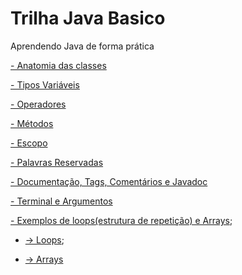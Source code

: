 # Trilha Java Basico
Aprendendo Java de forma prática

[- Anatomia das classes](https://github.com/elielsondev/trilha-java-basico/tree/main/anatomia_das_classes)

[- Tipos Variáveis](https://github.com/elielsondev/trilha-java-basico/tree/main/tipos-variaveis)

[- Operadores](https://github.com/elielsondev/trilha-java-basico/tree/main/operadores)

[- Métodos](https://github.com/elielsondev/trilha-java-basico/tree/main/metodos)

[- Escopo](https://github.com/elielsondev/trilha-java-basico/blob/main/escopo/1.7%20-%20Escopo.pdf)

[- Palavras Reservadas](https://github.com/elielsondev/trilha-java-basico/blob/main/palavras-reservadas/1.8%20-%20Palavras%20reservadas.pdf)

[- Documentação, Tags, Comentários e Javadoc](https://github.com/elielsondev/trilha-java-basico/blob/main/documentac%C3%A3o%2C%20tags%2C%20coment%C3%A1rios%20e%20javadoc/1.9%20-%20Documenta%C3%A7%C3%A3o%2C%20Tags%2C%20Coment%C3%A1rio%20e%20Javadoc.pdf)

[- Terminal e Argumentos](https://github.com/elielsondev/trilha-java-basico/blob/main/terminal-e-argumentos/1.10%20-%20Terminal%20e%20Argumentos.pdf)

[- Exemplos de loops(estrutura de repetição) e Arrays](https://github.com/elielsondev/trilha-java-basico/tree/main/exemplos-estrutura-de-repeticao-e-array);

- [ -> Loops](https://github.com/elielsondev/trilha-java-basico/tree/main/exemplos-estrutura-de-repeticao-e-array/src/com/br/softeli/exemplos/loops);
    
- [ -> Arrays]()